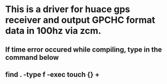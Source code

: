 # This is a driver for huace gps receiver and output GPCHC format data in 100hz via zcm.
## If time error occured while compiling, type in the command below
## find . -type f -exec touch {} +
